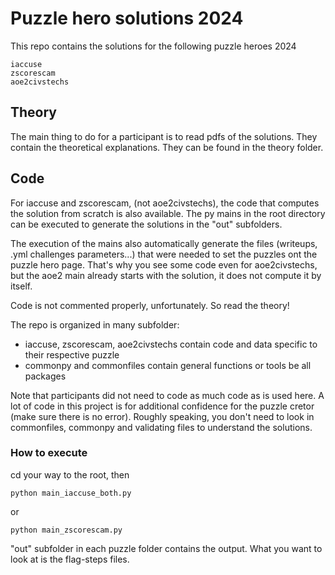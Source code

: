# Puzzle hero solutions 2024


This repo contains the solutions for the following puzzle heroes 2024

```
iaccuse
zscorescam
aoe2civstechs
```

## Theory

The main thing to do for a participant is to read  pdfs of the solutions. They contain the theoretical explanations. They can be found in the theory folder.

## Code

For iaccuse and zscorescam, (not aoe2civstechs), the code that computes the solution from scratch is also available. The py mains in the root directory can be executed to generate the solutions in the "out" subfolders.

The execution of the mains also automatically generate the files (writeups, .yml challenges parameters...) that were needed to set the puzzles ont the puzzle hero page. That's why you see some code even for aoe2civstechs, but the aoe2 main already starts with the solution, it does not compute it by itself.

Code is not commented properly, unfortunately. So read the theory!

The repo is organized in many subfolder:

- iaccuse, zscorescam, aoe2civstechs contain code and data specific to their respective puzzle
- commonpy and commonfiles contain general functions or tools be all packages

Note that participants did not need to code as much code as is used here. A lot of code in this project is for additional confidence for the puzzle cretor (make sure there is no error). Roughly speaking, you don't need to look in commonfiles, commonpy and validating files to understand the solutions.

### How to execute

cd your way to the root, then

```
python main_iaccuse_both.py
```
or
```
python main_zscorescam.py
```

"out" subfolder in each puzzle folder contains the output. What you want to look at is the flag-steps files.